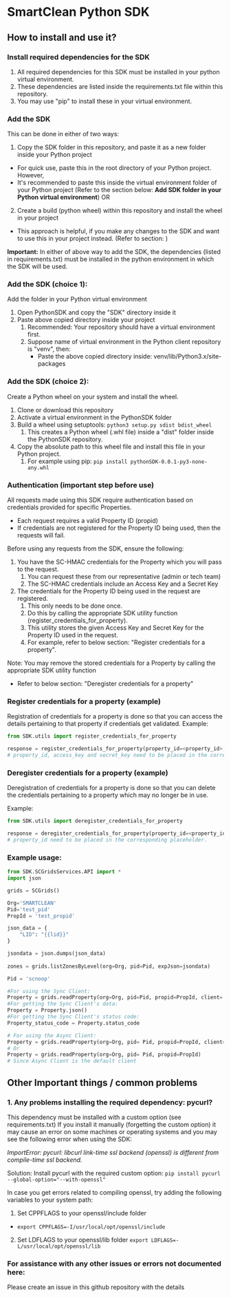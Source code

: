 # SmartClean Python SDK

## How to install and use it?

### Install required dependencies for the SDK
1. All required dependencies for this SDK must be installed in your python virtual environment.
2. These dependencies are listed inside the requirements.txt file within this repository. 
3. You may use "pip" to install these in your virtual environment. 

### Add the SDK
This can be done in either of two ways:
1. Copy the SDK folder in this repository, and paste it as a new folder inside your Python project
- For quick use, paste this in the root directory of your Python project. However, 
- It's recommended to paste this inside the virtual environment folder of your Python project
  (Refer to the section below: **Add SDK folder in your Python virtual environment**)
OR
2. Create a build (python wheel) within this repository and install the wheel in your project
- This approach is helpful, if you make any changes to the SDK and want to use this in your project instead.
  (Refer to section: )

**Important:** In either of above way to add the SDK, the dependencies (listed in requirements.txt) 
must be installed in the python environment in which the SDK will be used.

### Add the SDK (choice 1): 
Add the folder in your Python virtual environment

1. Open PythonSDK and copy the "SDK" directory inside it
2. Paste above copied directory inside your project 
   1. Recommended: Your repository should have a virtual environment first. 
   2. Suppose name of virtual environment in the Python client repository is "venv", then:
      - Paste the above copied directory inside: venv/lib/Python3.x/site-packages

### Add the SDK (choice 2):
Create a Python wheel on your system and install the wheel.

1. Clone or download this repository
2. Activate a virtual environment in the PythonSDK folder
3. Build a wheel using setuptools: `python3 setup.py sdist bdist_wheel`
   1. This creates a Python wheel (.whl file) inside a "dist" folder inside the PythonSDK repository.
4. Copy the absolute path to this wheel file and install this file in your Python project.
   1. For example using pip: `pip install pythonSDK-0.0.1-py3-none-any.whl`

### Authentication (important step before use)
All requests made using this SDK require authentication based on credentials provided for specific Properties.
- Each request requires a valid Property ID (propid)
- If credentials are not registered for the Property ID being used, then the requests will fail.

Before using any requests from the SDK, ensure the following:
1. You have the SC-HMAC credentials for the Property which you will pass to the request.
   1. You can request these from our representative (admin or tech team)
   2. The SC-HMAC credentials include an Access Key and a Secret Key
2. The credentials for the Property ID being used in the request are registered. 
   1. This only needs to be done once.
   2. Do this by calling the appropriate SDK utility function (register_credentials_for_property).
   3. This utility stores the given Access Key and Secret Key for the Property ID used in the request.
   4. For example, refer to below section: "Register credentials for a property".
   
Note: You may remove the stored credentials for a Property by calling the appropriate SDK utility function
- Refer to below section: "Deregister credentials for a property"

### Register credentials for a property (example)
Registration of credentials for a property is done so that you can access the details pertaining to that property if credentials get validated.
Example:
```python
from SDK.utils import register_credentials_for_property

response = register_credentials_for_property(property_id=<property_id>, access_key=<access_key>, secret_key=<secret_key>)
# property_id, access_key and secret_key need to be placed in the corresponding placeholders.
```

### Deregister credentials for a property (example)
Deregistration of credentials for a property is done so that you can delete the credentials pertaining to a property which may no longer be in use.

Example:
```python
from SDK.utils import deregister_credentials_for_property

response = deregister_credentials_for_property(property_id=<property_id>)
# property_id need to be placed in the corresponding placeholder.

```


### Example usage:
```python
from SDK.SCGridsServices.API import *
import json

grids = SCGrids()

Org='SMARTCLEAN'
Pid='test_pid'
PropId = 'test_propid'

json_data = {
    "LID": "{{lid}}"
}

jsondata = json.dumps(json_data)
 
zones = grids.listZonesByLevel(org=Org, pid=Pid, expJson=jsondata)

Pid = 'scnoop'

#For using the Sync Client:
Property = grids.readProperty(org=Org, pid=Pid, propid=PropId, client='Sync')
#For getting the Sync Client's data:
Property = Property.json()  
#For getting the Sync Client's status code:
Property_status_code = Property.status_code

# For using the Async Client:
Property = grids.readProperty(org=Org, pid= Pid, propid=PropId, client='Async')
# Or
Property = grids.readProperty(org=Org, pid= Pid, propid=PropId)
# Since Async Client is the default client
```

## Other Important things / common problems
### 1. Any problems installing the required dependency: pycurl?
This dependency must be installed with a custom option (see requirements.txt) 
If you install it manually (forgetting the custom option) it may cause an error on
some machines or operating systems and you may see the following error when using the SDK:

_ImportError: pycurl: libcurl link-time ssl backend (openssl) is different from compile-time ssl backend._

Solution:
Install pycurl with the required custom option: `pip install pycurl --global-option="--with-openssl"`

In case you get errors related to compiling openssl, try adding the following variables to your system path:
1. Set CPPFLAGS to your openssl/include folder
- `export CPPFLAGS=-I/usr/local/opt/openssl/include`
2. Set LDFLAGS to your openssl/lib folder
`export LDFLAGS=-L/usr/local/opt/openssl/lib`

### For assistance with any other issues or errors not documented here: 
Please create an issue in this github repository with the details
